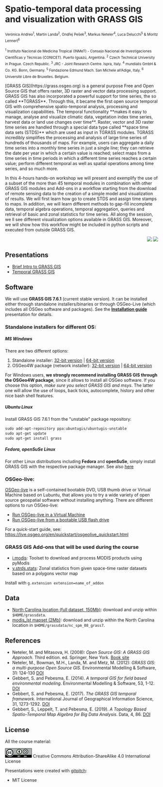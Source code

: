 # Spatio-temporal data processing and visualization with GRASS GIS

<sub>Verónica Andreo<sup>1</sup>, Martin Landa<sup>2</sup>, Ondřej Pešek<sup>3</sup>, Markus Neteler<sup>4</sup>, Luca Delucchi<sup>5</sup> & Moritz Lennert<sup>6</sup></sub>

<sub>
<sup>1</sup> Instituto Nacional de Medicina Tropical (INMeT) - Consejo Nacional de Investigaciones Científicas y Técnicas (CONICET). Puerto Iguazú, Argentina.
<sup>2</sup> Czech Technical University in Prague. Czech Republic.
<sup>3</sup> JRC - Joint Research Centre. Ispra, Italy.
<sup>4</sup> mundialis GmbH & Co. KG. Bonn, Germany.
<sup>5</sup> Fondazione Edmund Mach. San Michele all’Adige, Italy.
<sup>6</sup> Université Libre de Bruxelles. Belgium.
</sub>

<p>
[GRASS GIS](https://grass.osgeo.org) is a general purpose Free and Open 
Source GIS that offers raster, 3D raster and vector data processing support.
GRASS GIS has also incorporated a powerful support for time series, 
the so called **TGRASS**. Through this, it became the first open source 
temporal GIS with comprehensive spatio-temporal analysis, processing and
visualization capabilities. 
The temporal functionality **makes it easy to manage, analyse and 
visualize climatic data, vegetation index time series, harvest data or 
land use changes over time**. Raster, vector and 3D raster time series 
are handled through a special data type called **space time data sets 
(STDS)** which are used as input in TGRASS modules. TGRASS incredibly 
simplifies the processing and analysis of large time series of hundreds 
of thousands of maps. For example, users can aggregate a daily time 
series into a monthly time series in just a single line; they can 
retrieve the date per year in which a certain value is reached; select 
maps from a time series in time periods in which a different time 
series reaches a certain value; perform different temporal as well as 
spatial operations among time series, and so much more. 

In this 4-hours hands-on workshop we will present and exemplify the use 
of a subset of the more than 45 temporal modules in combination with 
other GRASS GIS modules and Add-ons in a workflow starting from the 
download of remote sensing data to the creation of a simple model and 
visualization of results. We will first learn how go to create STDS and 
assign time stamps to maps. In addition, we will learn different methods
to gap-fill incomplete data, temporal algebra operations, temporal 
aggregation, queries and retrieval of basic and zonal statistics for 
time series. All along the session, we ll see different visualization 
options available in GRASS GIS. Moreover, we will show how this 
workflow might be included in python scripts and executed from outside 
GRASS GIS.

<p align="right">
    <img src="https://2019.foss4g.org/wp-content/uploads/2018/07/logo-site.png" width="250">
    <img src="https://grass.osgeo.org/uploads/images/logo/grassgis_logo_colorlogo_text_alphabg.png" width="150">
</p>

## Presentations

* [Brief Intro to GRASS GIS](https://gitpitch.com/veroandreo/tgrass-foss4g2019/master?p=slides/intro)
* [Temporal GRASS GIS](https://gitpitch.com/veroandreo/tgrass-foss4g2019/master?p=slides/tgrass)

## Software

We will use **GRASS GIS 7.6.1** (current stable version). It can be installed either 
through standalone installers/binaries or through OSGeo-Live (which includes all
OSGeo software and packages). See the 
[**Installation guide**](https://gitpitch.com/veroandreo/grass-gis-conae/master?p=slides/00_installation&grs=gitlab) 
presentation for details.

### Standalone installers for different OS:

##### MS Windows

There are two different options:
1. Standalone installer: [32-bit version](https://grass.osgeo.org/grass76/binary/mswindows/native/x86/WinGRASS-7.6.1-1-Setup-x86.exe) | [64-bit version](https://grass.osgeo.org/grass76/binary/mswindows/native/x86_64/WinGRASS-7.6.1-1-Setup-x86_64.exe) 
2. OSGeo4W package (network installer): [32-bit version](http://download.osgeo.org/osgeo4w/osgeo4w-setup-x86.exe) | [64-bit version](http://download.osgeo.org/osgeo4w/osgeo4w-setup-x86_64.exe) 

For Windows users, **we strongly recommend installing GRASS GIS through the OSGeo4W package**, 
since it allows to install all OSGeo software. If you choose this option, 
*make sure you select GRASS GIS and msys*. The latter one will allow 
the use of loops, back ticks, autocomplete, history and other nice bash shell
features.

##### Ubuntu Linux

Install GRASS GIS 7.6.1 from the "unstable" package repository:

```
sudo add-apt-repository ppa:ubuntugis/ubuntugis-unstable
sudo apt-get update
sudo apt-get install grass
```

##### Fedora, openSuSe Linux

For other Linux distributions including **Fedora** and **openSuSe**, simply install GRASS GIS with the respective package manager. See also [here](https://grass.osgeo.org/download/software/)

### OSGeo-live: 

[OSGeo-live](https://live.osgeo.org/) is a self-contained bootable DVD, USB thumb
drive or Virtual Machine based on Lubuntu, that allows you to try a wide variety
of open source geospatial software without installing anything. There are 
different options to run OSGeo-live:

* [Run OSGeo-live in a Virtual Machine](https://live.osgeo.org/en/quickstart/virtualization_quickstart.html)
* [Run OSGeo-live from a bootable USB flash drive](https://live.osgeo.org/en/quickstart/usb_quickstart.html)

For a quick-start guide, see: https://live.osgeo.org/en/quickstart/osgeolive_quickstart.html

### GRASS GIS Add-ons that will be used during the course

* [i.modis](https://grass.osgeo.org/grass7/manuals/addons/i.modis.html): Toolset to download and process MODIS products using pyModis
* [v.strds.stats](https://grass.osgeo.org/grass7/manuals/addons/v.strds.stats.html): Zonal statistics from given space-time raster datasets based on a polygons vector map

Install with `g.extension extension=name_of_addon`

## Data

* [North Carolina location (full dataset, 150Mb)](https://grass.osgeo.org/sampledata/north_carolina/nc_spm_08_grass7.zip): download and unzip within `$HOME/grassdata`.
* [modis_lst mapset (2Mb)](https://gitlab.com/veroandreo/curso-grass-gis-rioiv/raw/master/data/modis_lst.zip?inline=false): download and unzip within the North Carolina location in `$HOME/grassdata/nc_spm_08_grass7`.

## References

- Neteler, M. and Mitasova, H. (2008): *Open Source GIS: A GRASS GIS Approach*. Third edition. ed. Springer, New York. [Book site](https://grassbook.org/)
- Neteler, M., Bowman, M.H., Landa, M. and Metz, M. (2012): *GRASS GIS: a multi-purpose Open Source GIS*. Environmental Modelling & Software, 31: 124-130 [DOI](http://dx.doi.org/10.1016/j.envsoft.2011.11.014)
- Gebbert, S. and Pebesma, E. (2014). *A temporal GIS for field based environmental modeling*. Environmental Modelling & Software, 53, 1-12. [DOI](https://doi.org/10.1016/j.envsoft.2013.11.001)
- Gebbert, S. and Pebesma, E. (2017). *The GRASS GIS temporal framework*. International Journal of Geographical Information Science, 31, 1273-1292. [DOI](http://dx.doi.org/10.1080/13658816.2017.1306862)
- Gebbert, S., Leppelt, T. and Pebesma, E. (2019). *A Topology Based Spatio-Temporal Map Algebra for Big Data Analysis*. Data, 4, 86. [DOI](https://doi.org/10.3390/data4020086)

## License

All the course material:

[![Creative Commons License](assets/img/ccbysa.png)](http://creativecommons.org/licenses/by-sa/4.0/) Creative Commons Attribution-ShareAlike 4.0 International License

Presentations were created with [gitpitch](https://gitpitch.com/):

* MIT License
